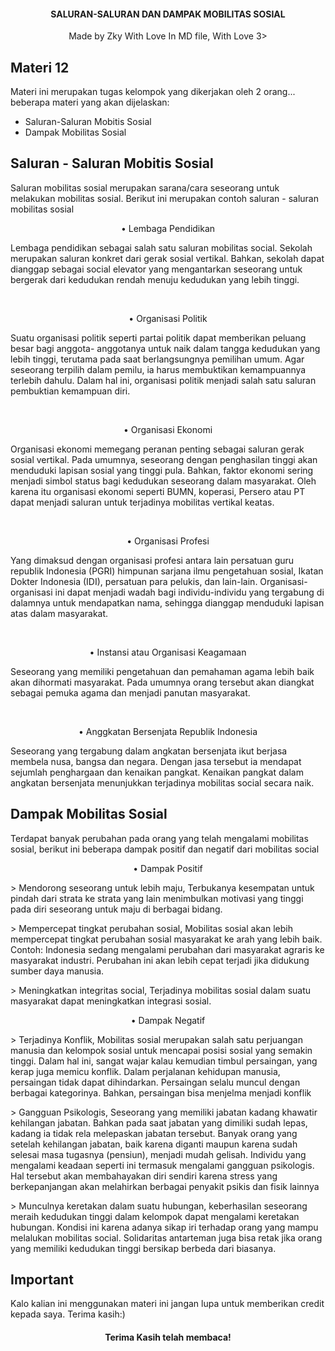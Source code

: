 <h4 align="center">SALURAN-SALURAN DAN DAMPAK MOBILITAS SOSIAL</h4>

<p align="center">Made by Zky With Love In MD file, With Love 3></p>

## Materi 12
Materi ini merupakan tugas kelompok yang dikerjakan oleh 2 orang... beberapa materi yang akan dijelaskan: 
- Saluran-Saluran Mobitis Sosial
- Dampak Mobilitas Sosial

## Saluran - Saluran Mobitis Sosial
<p>
	Saluran mobilitas sosial merupakan sarana/cara seseorang untuk melakukan mobilitas sosial. Berikut ini merupakan contoh saluran - saluran mobilitas sosial
</p>
<p align="center">• Lembaga Pendidikan</p>
<p>
Lembaga pendidikan sebagai salah satu saluran mobilitas social. Sekolah merupakan saluran konkret dari gerak sosial vertikal. Bahkan, sekolah dapat dianggap sebagai social elevator yang mengantarkan seseorang untuk bergerak dari kedudukan rendah menuju kedudukan yang lebih tinggi.
</p>
<br>
<p align="center">• Organisasi Politik</p>
<p>
	Suatu organisasi politik seperti partai politik dapat memberikan peluang besar bagi anggota- anggotanya untuk naik dalam tangga kedudukan yang lebih tinggi, terutama pada saat berlangsungnya pemilihan umum. Agar seseorang terpilih dalam pemilu, ia harus membuktikan kemampuannya terlebih dahulu. Dalam hal ini, organisasi politik menjadi salah satu saluran pembuktian kemampuan diri.
</p>
<br>
<p align="center">• Organisasi Ekonomi</p>
<p>
	Organisasi ekonomi memegang peranan penting sebagai saluran gerak sosial vertikal. Pada umumnya, seseorang dengan penghasilan tinggi akan menduduki lapisan sosial yang tinggi pula. Bahkan, faktor ekonomi sering menjadi simbol status bagi kedudukan seseorang dalam masyarakat. Oleh karena itu organisasi ekonomi seperti BUMN, koperasi, Persero atau PT dapat menjadi saluran untuk terjadinya mobilitas vertikal keatas.
</p>
<br>
<p align="center">• Organisasi Profesi</p>
<p>
	Yang dimaksud dengan organisasi profesi antara lain persatuan guru republik Indonesia (PGRI) himpunan sarjana ilmu pengetahuan sosial, Ikatan Dokter Indonesia (IDI), persatuan para pelukis, dan lain-lain. Organisasi-organisasi ini dapat menjadi wadah bagi individu-individu yang tergabung di dalamnya untuk mendapatkan nama, sehingga dianggap menduduki lapisan atas dalam masyarakat.
</p>
<br>
<p align="center">• Instansi atau Organisasi Keagamaan</p>
<p>
	Seseorang yang memiliki pengetahuan dan pemahaman agama lebih baik akan dihormati masyarakat. Pada umumnya orang tersebut akan diangkat sebagai pemuka agama dan menjadi panutan masyarakat.
</p>
<br>
<p align="center">• Anggkatan Bersenjata Republik Indonesia</p>
<p>
	Seseorang yang tergabung dalam angkatan bersenjata ikut berjasa membela nusa, bangsa dan negara. Dengan jasa tersebut ia mendapat sejumlah penghargaan dan kenaikan pangkat. Kenaikan pangkat dalam angkatan bersenjata menunjukkan terjadinya mobilitas social secara naik.
</p>

## Dampak Mobilitas Sosial
<p>
Terdapat banyak perubahan pada orang yang telah mengalami mobilitas sosial, berikut ini beberapa dampak positif dan negatif dari mobilitas social
</p>

<p align="center">• Dampak Positif</p>
<p>
	> Mendorong seseorang untuk lebih maju, Terbukanya kesempatan untuk pindah dari strata ke strata yang lain menimbulkan motivasi yang tinggi pada diri seseorang untuk maju di berbagai bidang.
</p>
<p>	
	> Mempercepat tingkat perubahan sosial, Mobilitas sosial akan lebih mempercepat tingkat perubahan sosial masyarakat ke arah yang lebih baik. Contoh: Indonesia sedang mengalami perubahan dari masyarakat agraris ke masyarakat industri. Perubahan ini akan lebih cepat terjadi jika didukung sumber daya manusia.
</p>
<p>
	> Meningkatkan integritas social, Terjadinya mobilitas sosial dalam suatu masyarakat dapat meningkatkan integrasi sosial.
</p>

<p align="center">• Dampak Negatif</p>
<p>
	> Terjadinya Konflik, Mobilitas sosial merupakan salah satu perjuangan manusia dan kelompok sosial untuk mencapai posisi sosial yang semakin tinggi. Dalam hal ini, sangat wajar kalau kemudian timbul persaingan, yang kerap juga memicu konflik. Dalam perjalanan kehidupan manusia, persaingan tidak dapat dihindarkan. Persaingan selalu muncul dengan berbagai kategorinya. Bahkan, persaingan bisa menjelma menjadi konflik
</p>
<p>
	> Gangguan Psikologis, Seseorang yang memiliki jabatan kadang khawatir kehilangan jabatan. Bahkan pada saat jabatan yang dimiliki sudah lepas, kadang ia tidak rela melepaskan jabatan tersebut. Banyak orang yang setelah kehilangan jabatan, baik karena diganti maupun karena sudah selesai masa tugasnya (pensiun), menjadi mudah gelisah. Individu yang mengalami keadaan seperti ini termasuk mengalami gangguan psikologis. Hal tersebut akan membahayakan diri sendiri karena stress yang berkepanjangan akan melahirkan berbagai penyakit psikis dan fisik lainnya
</p>
<p>
	> Munculnya keretakan dalam suatu hubungan, keberhasilan seseorang meraih kedudukan tinggi dalam kelompok dapat mengalami keretakan hubungan. Kondisi ini karena adanya sikap iri terhadap orang yang mampu melalukan mobilitas social. Solidaritas antarteman juga bisa retak jika orang yang memiliki kedudukan tinggi bersikap berbeda dari biasanya.
</p>

## Important
Kalo kalian ini menggunakan materi ini jangan lupa untuk memberikan credit kepada saya. Terima kasih:)

<h4 align="center">Terima Kasih telah membaca!</h4>
